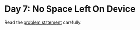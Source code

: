 # Day 7: No Space Left On Device

Read the [problem statement](https://adventofcode.com/2022/day/7) carefully.
